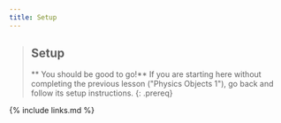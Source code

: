 ```yaml
---
title: Setup
---
```


>## Setup
>** You should be good to go!** If you are starting here without completing the previous lesson ("Physics Objects 1"), go back and follow its setup instructions.
{: .prereq}

{% include links.md %}
